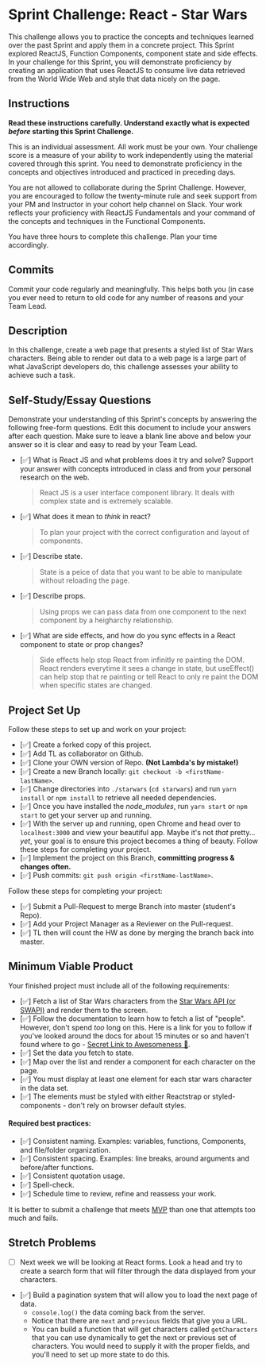 # Sprint Challenge: React - Star Wars

This challenge allows you to practice the concepts and techniques learned over the past Sprint and apply them in a concrete project. This Sprint explored ReactJS, Function Components, component state and side effects. In your challenge for this Sprint, you will demonstrate proficiency by creating an application that uses ReactJS to consume live data retrieved from the World Wide Web and style that data nicely on the page.

## Instructions

**Read these instructions carefully. Understand exactly what is expected _before_ starting this Sprint Challenge.**

This is an individual assessment. All work must be your own. Your challenge score is a measure of your ability to work independently using the material covered through this sprint. You need to demonstrate proficiency in the concepts and objectives introduced and practiced in preceding days.

You are not allowed to collaborate during the Sprint Challenge. However, you are encouraged to follow the twenty-minute rule and seek support from your PM and Instructor in your cohort help channel on Slack. Your work reflects your proficiency with ReactJS Fundamentals and your command of the concepts and techniques in the Functional Components.

You have three hours to complete this challenge. Plan your time accordingly.

## Commits

Commit your code regularly and meaningfully. This helps both you (in case you ever need to return to old code for any number of reasons and your Team Lead.

## Description

In this challenge, create a web page that presents a styled list of Star Wars characters. Being able to render out data to a web page is a large part of what JavaScript developers do, this challenge assesses your ability to achieve such a task.

## Self-Study/Essay Questions

Demonstrate your understanding of this Sprint's concepts by answering the following free-form questions. Edit this document to include your answers after each question. Make sure to leave a blank line above and below your answer so it is clear and easy to read by your Team Lead.

- [✅] What is React JS and what problems does it try and solve? Support your answer with concepts introduced in class and from your personal research on the web.

    > React JS is a user interface component library. It deals with complex state and is extremely scalable.

- [✅] What does it mean to _think_ in react?

    > To plan your project with the correct configuration and layout of components.

- [✅] Describe state.

    > State is a peice of data that you want to be able to manipulate without reloading the page.

- [✅] Describe props.

    > Using props we can pass data from one component to the next component by a heigharchy relationship.

- [✅] What are side effects, and how do you sync effects in a React component to state or prop changes?

    > Side effects help stop React from infinitly re painting the DOM. React renders everytime it sees a change in state, but useEffect() can help stop that re painting or tell React to only re paint the DOM when specific states are changed.

## Project Set Up

Follow these steps to set up and work on your project:

- [✅] Create a forked copy of this project.
- [✅] Add TL as collaborator on Github.
- [✅] Clone your OWN version of Repo. **(Not Lambda's by mistake!)**
- [✅] Create a new Branch locally: `git checkout -b <firstName-lastName>`.
- [✅] Change directories into `./starwars` (`cd starwars`) and run `yarn install` or `npm install` to retrieve all needed dependencies.
- [✅] Once you have installed the _node_modules_, run `yarn start` or `npm start` to get your server up and running.
- [✅] With the server up and running, open Chrome and head over to `localhost:3000` and view your beautiful app. Maybe it's not _that_ pretty... _yet_, your goal is to ensure this project becomes a thing of beauty.
Follow these steps for completing your project.
- [✅] Implement the project on this Branch, **committing progress & changes often.**
- [✅] Push commits: `git push origin <firstName-lastName>`.

Follow these steps for completing your project:

- [✅] Submit a Pull-Request to merge <firstName-lastName> Branch into master (student's  Repo).
- [✅] Add your Project Manager as a Reviewer on the Pull-request.
- [✅] TL then will count the HW as done by merging the branch back into master.


## Minimum Viable Product

Your finished project must include all of the following requirements:

- [✅] Fetch a list of Star Wars characters from the [Star Wars API (or SWAPI)](https://swapi.co/) and render them to the screen. 
- [✅] Follow the documentation to learn how to fetch a list of "people". However, don't spend _too_ long on this. Here is a link for you to follow if you've looked around the docs for about 15 minutes or so and haven't found where to go - [Secret Link to Awesomeness 🤫](https://swapi.co/documentation#people).
- [✅] Set the data you fetch to state.
- [✅] Map over the list and render a component for each character on the page.
- [✅] You must display at least one element for each star wars character in the data set.
- [✅] The elements must be styled with either Reactstrap or styled-components - don't rely on browser default styles.

#### Required best practices:

- [✅] Consistent naming. Examples: variables, functions, Components, and file/folder organization.
- [✅] Consistent spacing. Examples: line breaks, around arguments and before/after functions.
- [✅] Consistent quotation usage.
- [✅] Spell-check.
- [✅] Schedule time to review, refine and reassess your work.


It is better to submit a challenge that meets [MVP](https://en.wikipedia.org/wiki/Minimum_viable_product) than one that attempts too much and fails.

## Stretch Problems
- [ ] Next week we will be looking at React forms. Look a head and try to create a search form that will filter through the data displayed from your characters. 

- [✅] Build a pagination system that will allow you to load the next page of data.
  - `console.log()` the data coming back from the server.
  - Notice that there are `next` and `previous` fields that give you a URL.
  - You can build a function that will get characters called `getCharacters` that you can use dynamically to get the next or previous set of characters. You would need to supply it with the proper fields, and you'll need to set up more state to do this.

<!--
- [ ] Build another app from scratch that looks very similar to this one. Inside of your main `App` component fetch some data in this same fashion from this url `https://dog.ceo/dog-api/#all` you'll have to follow the documentation at that website and figure out how to change up the code you've seen here in this Star Wars app in order to properly fetch the data and store it on Component State.
-->
